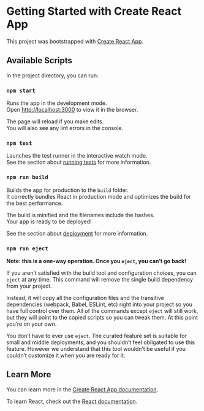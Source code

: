 # Getting Started with Create React App

This project was bootstrapped with
[Create React App](https://github.com/facebook/create-react-app).

## Available Scripts

In the project directory, you can run:

### `npm start`

Runs the app in the development mode.\
Open [http://localhost:3000](http://localhost:3000) to view it in the browser.

The page will reload if you make edits.\
You will also see any lint errors in the console.

### `npm test`

Launches the test runner in the interactive watch mode.\
See the section about [running tests](https://facebook.github.io/create-react-app/docs/running-tests) for more information.

### `npm run build`

Builds the app for production to the `build` folder.\
It correctly bundles React in production mode and
optimizes the build for the best performance.

The build is minified and the filenames include the hashes.\
Your app is ready to be deployed!

See the section about
[deployment](https://facebook.github.io/create-react-app/docs/deployment)
for more information.

### `npm run eject`

**Note: this is a one-way operation. Once you `eject`, you can’t go back!**

If you aren’t satisfied with the build tool and configuration choices,
you can `eject` at any time.
This command will remove the single build dependency from your project.

Instead, it will copy all the configuration files and
the transitive dependencies (webpack, Babel, ESLint, etc)
right into your project so you have full control over them.
All of the commands except `eject` will still work,
but they will point to the copied scripts so you can tweak them.
At this point you’re on your own.

You don’t have to ever use `eject`.
The curated feature set is suitable for small and middle deployments,
and you shouldn’t feel obligated to use this feature.
However we understand that this tool wouldn’t be useful
if you couldn’t customize it when you are ready for it.

## Learn More

You can learn more in the
[Create React App documentation](https://facebook.github.io/create-react-app/docs/getting-started).

To learn React, check out the [React documentation](https://reactjs.org/).
